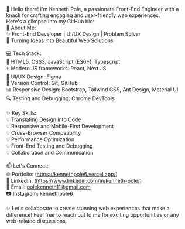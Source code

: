 👋 Hello there! I'm Kenneth Pole, a passionate Front-End Engineer with a knack for crafting engaging and user-friendly web experiences.
<br/>
Here's a glimpse into my GitHub bio:
<br/>
🚀 About Me:<br/>
✨ Front-End Developer | UI/UX Design | Problem Solver<br/>
🌟 Turning Ideas into Beautiful Web Solutions<br/>
<br/>
💻 Tech Stack:<br/>
🔧 HTML5, CSS3, JavaScript (ES6+), Typescript<br/>
⚡️ Modern JS frameworks: React, Next JS<br/>
🎨 UI/UX Design: Figma<br/>
🚀 Version Control: Git, GitHub<br/>
📊 Responsive Design: Bootstrap, Tailwind CSS, Ant Design, Material UI<br/>
🔍 Testing and Debugging: Chrome DevTools<br/>
<br/>
✨ Key Skills:<br/>
💡 Translating Design into Code<br/>
💡 Responsive and Mobile-First Development<br/>
💡 Cross-Browser Compatibility<br/>
💡 Performance Optimization<br/>
💡 Front-End Testing and Debugging<br/>
💡 Collaboration and Communication<br/>
<br/>
📫 Let's Connect:<br/>
🌐 Portfolio: (https://kennethpole6.vercel.app/)<br/>
🔗 LinkedIn: (https://www.linkedin.com/in/kenneth-pole/)<br/>
📧 Email: polekenneth11@gmail.com<br/>
📷 Instagram: kennethpole6<br/>
<br/>
✨ Let's collaborate to create stunning web experiences that make a difference! Feel free to reach out to me for exciting opportunities or any web-related discussions.
